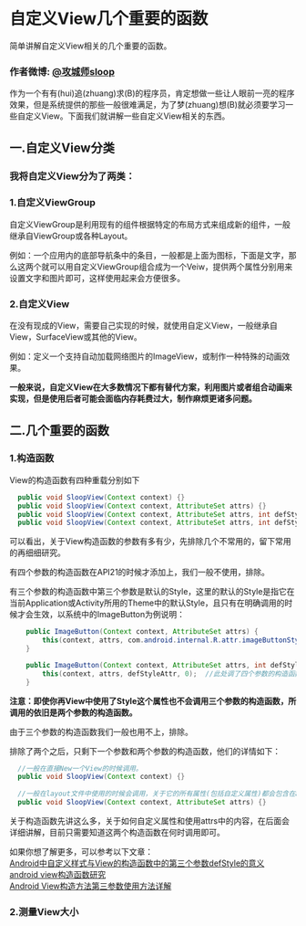 # 自定义View几个重要的函数

简单讲解自定义View相关的几个重要的函数。

### 作者微博: [@攻城师sloop](http://weibo.com/5459430586)

作为一个有有(hui)追(zhuang)求(B)的程序员，肯定想做一些让人眼前一亮的程序效果，但是系统提供的那些一般很难满足，为了梦(zhuang)想(B)就必须要学习一些自定义View。下面我们就讲解一些自定义View相关的东西。

## 一.自定义View分类

### 我将自定义View分为了两类：
  
###  1.自定义ViewGroup
  
  自定义ViewGroup是利用现有的组件根据特定的布局方式来组成新的组件，一般继承自ViewGroup或各种Layout。
  
  例如：一个应用内的底部导航条中的条目，一般都是上面为图标，下面是文字，那么这两个就可以用自定义ViewGroup组合成为一个Veiw，提供两个属性分别用来设置文字和图片即可，这样使用起来会方便很多。
    
###  2.自定义View
  
  在没有现成的View，需要自己实现的时候，就使用自定义View，一般继承自View，SurfaceView或其他的View。
  
  例如：定义一个支持自动加载网络图片的ImageView，或制作一种特殊的动画效果。

  <b>一般来说，自定义View在大多数情况下都有替代方案，利用图片或者组合动画来实现，但是使用后者可能会面临内存耗费过大，制作麻烦更诸多问题。</b>
  
##  二.几个重要的函数

### 1.构造函数
  View的构造函数有四种重载分别如下
``` java
  public void SloopView(Context context) {}
  public void SloopView(Context context, AttributeSet attrs) {}
  public void SloopView(Context context, AttributeSet attrs, int defStyleAttr) {}
  public void SloopView(Context context, AttributeSet attrs, int defStyleAttr, int defStyleRes) {}
```
  可以看出，关于View构造函数的参数有多有少，先排除几个不常用的，留下常用的再细细研究。
  
  有四个参数的构造函数在API21的时候才添加上，我们一般不使用，排除。
  
有三个参数的构造函数中第三个参数是默认的Style，这里的默认的Style是指它在当前Application或Activity所用的Theme中的默认Style，且只有在明确调用的时候才会生效，以系统中的ImageButton为例说明：
``` java
    public ImageButton(Context context, AttributeSet attrs) {
        this(context, attrs, com.android.internal.R.attr.imageButtonStyle);
    }

    public ImageButton(Context context, AttributeSet attrs, int defStyleAttr) {
        this(context, attrs, defStyleAttr, 0);  //此处调了四个参数的构造函数无视即可
    }
```
<b>注意：即使你再View中使用了Style这个属性也不会调用三个参数的构造函数，所调用的依旧是两个参数的构造函数。</b>  

由于三个参数的构造函数我们一般也用不上，排除。

排除了两个之后，只剩下一个参数和两个参数的构造函数，他们的详情如下：
``` java
  //一般在直接New一个View的时候调用。
  public void SloopView(Context context) {}
  
  //一般在layout文件中使用的时候会调用，关于它的所有属性(包括自定义属性)都会包含在attrs中传递进来。
  public void SloopView(Context context, AttributeSet attrs) {}
```
关于构造函数先讲这么多，关于如何自定义属性和使用attrs中的内容，在后面会详细讲解，目前只需要知道这两个构造函数在何时调用即可。

如果你想了解更多，可以参考以下文章：<br/>
[Android中自定义样式与View的构造函数中的第三个参数defStyle的意义](http://www.cnblogs.com/angeldevil/p/3479431.html) <br/>
[android view构造函数研究](http://blog.csdn.net/z103594643/article/details/6755017)<br/>
[Android View构造方法第三参数使用方法详解](http://blog.csdn.net/mybeta/article/details/39993449)<br/>

### 2.测量View大小


